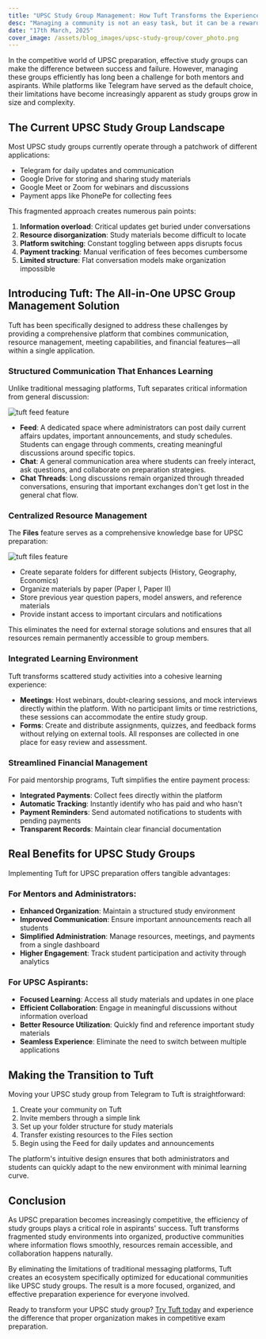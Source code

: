 ```yaml
---
title: "UPSC Study Group Management: How Tuft Transforms the Experience"
desc: "Managing a community is not an easy task, but it can be a rewarding experience if done correctly."
date: "17th March, 2025"
cover_image: /assets/blog_images/upsc-study-group/cover_photo.png
---
```


In the competitive world of UPSC preparation, effective study groups can make the difference between success and failure. However, managing these groups efficiently has long been a challenge for both mentors and aspirants. While platforms like Telegram have served as the default choice, their limitations have become increasingly apparent as study groups grow in size and complexity.

## The Current UPSC Study Group Landscape

Most UPSC study groups currently operate through a patchwork of different applications:

- Telegram for daily updates and communication
- Google Drive for storing and sharing study materials
- Google Meet or Zoom for webinars and discussions
- Payment apps like PhonePe for collecting fees

This fragmented approach creates numerous pain points:

1. **Information overload**: Critical updates get buried under conversations
2. **Resource disorganization**: Study materials become difficult to locate
3. **Platform switching**: Constant toggling between apps disrupts focus
4. **Payment tracking**: Manual verification of fees becomes cumbersome
5. **Limited structure**: Flat conversation models make organization impossible

## Introducing Tuft: The All-in-One UPSC Group Management Solution

Tuft has been specifically designed to address these challenges by providing a comprehensive platform that combines communication, resource management, meeting capabilities, and financial features—all within a single application.

### Structured Communication That Enhances Learning

Unlike traditional messaging platforms, Tuft separates critical information from general discussion:

![tuft feed feature](https://pub-3a63e4a193254663a7631829c69adb4a.r2.dev/blog_images/upsc-study-group/announcements.png)

- **Feed**: A dedicated space where administrators can post daily current affairs updates, important announcements, and study schedules. Students can engage through comments, creating meaningful discussions around specific topics.
- **Chat**: A general communication area where students can freely interact, ask questions, and collaborate on preparation strategies.
- **Chat Threads**: Long discussions remain organized through threaded conversations, ensuring that important exchanges don't get lost in the general chat flow.

### Centralized Resource Management

The **Files** feature serves as a comprehensive knowledge base for UPSC preparation:

![tuft files feature](https://pub-3a63e4a193254663a7631829c69adb4a.r2.dev/blog_images/upsc-study-group/files.png)

- Create separate folders for different subjects (History, Geography, Economics)
- Organize materials by paper (Paper I, Paper II)
- Store previous year question papers, model answers, and reference materials
- Provide instant access to important circulars and notifications

This eliminates the need for external storage solutions and ensures that all resources remain permanently accessible to group members.

### Integrated Learning Environment

Tuft transforms scattered study activities into a cohesive learning experience:

- **Meetings**: Host webinars, doubt-clearing sessions, and mock interviews directly within the platform. With no participant limits or time restrictions, these sessions can accommodate the entire study group.
- **Forms**: Create and distribute assignments, quizzes, and feedback forms without relying on external tools. All responses are collected in one place for easy review and assessment.

### Streamlined Financial Management

For paid mentorship programs, Tuft simplifies the entire payment process:

- **Integrated Payments**: Collect fees directly within the platform
- **Automatic Tracking**: Instantly identify who has paid and who hasn't
- **Payment Reminders**: Send automated notifications to students with pending payments
- **Transparent Records**: Maintain clear financial documentation

## Real Benefits for UPSC Study Groups

Implementing Tuft for UPSC preparation offers tangible advantages:

### For Mentors and Administrators:

- **Enhanced Organization**: Maintain a structured study environment
- **Improved Communication**: Ensure important announcements reach all students
- **Simplified Administration**: Manage resources, meetings, and payments from a single dashboard
- **Higher Engagement**: Track student participation and activity through analytics

### For UPSC Aspirants:

- **Focused Learning**: Access all study materials and updates in one place
- **Efficient Collaboration**: Engage in meaningful discussions without information overload
- **Better Resource Utilization**: Quickly find and reference important study materials
- **Seamless Experience**: Eliminate the need to switch between multiple applications

## Making the Transition to Tuft

Moving your UPSC study group from Telegram to Tuft is straightforward:

1. Create your community on Tuft
2. Invite members through a simple link
3. Set up your folder structure for study materials
4. Transfer existing resources to the Files section
5. Begin using the Feed for daily updates and announcements

The platform's intuitive design ensures that both administrators and students can quickly adapt to the new environment with minimal learning curve.

## Conclusion

As UPSC preparation becomes increasingly competitive, the efficiency of study groups plays a critical role in aspirants' success. Tuft transforms fragmented study environments into organized, productive communities where information flows smoothly, resources remain accessible, and collaboration happens naturally.

By eliminating the limitations of traditional messaging platforms, Tuft creates an ecosystem specifically optimized for educational communities like UPSC study groups. The result is a more focused, organized, and effective preparation experience for everyone involved.

Ready to transform your UPSC study group? [Try Tuft today](https://app.tuft.in) and experience the difference that proper organization makes in competitive exam preparation.
